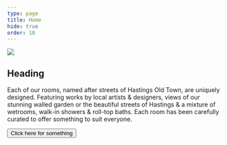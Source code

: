 ```yaml
---
type: page
title: Home
hide: true
order: 10
---
```

![](/assets/img/cats-bed.png)

<div>

## Heading

Each of our rooms, named after streets of Hastings Old Town, are uniquely designed. Featuring works by local artists & designers, views of our stunning walled garden or the beautiful streets of Hastings & a mixture of wetrooms, walk-in showers & roll-top baths. Each room has been carefully curated to offer something to suit everyone.

<button>Click here for something</button>

</div>

